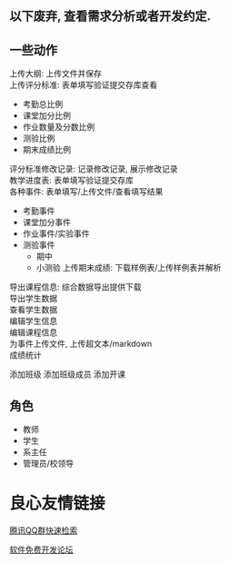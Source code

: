 以下废弃, 查看需求分析或者开发约定. 
---
## 一些动作 
上传大纲: 上传文件并保存  
上传评分标准: 表单填写验证提交存库查看
- 考勤总比例
- 课堂加分比例
- 作业数量及分数比例
- 测验比例
- 期末成绩比例

评分标准修改记录: 记录修改记录, 展示修改记录  
教学进度表: 表单填写验证提交存库  
各种事件: 表单填写/上传文件/查看填写结果  
- 考勤事件
- 课堂加分事件
- 作业事件/实验事件
- 测验事件
  - 期中
  - 小测验
上传期末成绩: 下载样例表/上传样例表并解析

导出课程信息: 综合数据导出提供下载  
导出学生数据  
查看学生数据  
编辑学生信息  
编辑课程信息  
为事件上传文件, 上传超文本/markdown  
成绩统计

添加班级
添加班级成员
添加开课
## 角色
- 教师
- 学生
- 系主任
- 管理员/校领导



 # 良心友情链接

[腾讯QQ群快速检索](http://u.720life.cn/s/8cf73f7c)

[软件免费开发论坛](http://u.720life.cn/s/bbb01dc0)